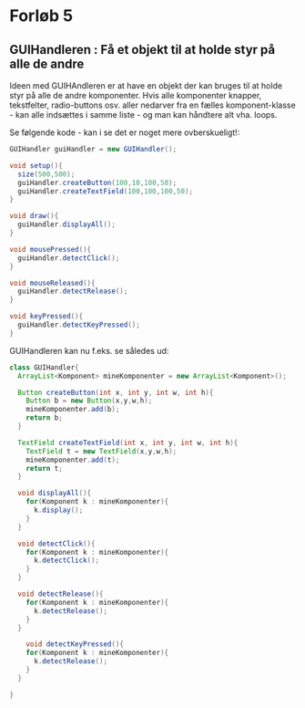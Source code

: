 # Forløb 5
## GUIHandleren : Få et objekt til at holde styr på alle de andre

Ideen med GUIHAndleren er at have en objekt der kan bruges til at holde styr på alle de andre komponenter.
Hvis alle komponenter knapper, tekstfelter, radio-buttons osv. aller nedarver fra en fælles komponent-klasse - kan alle indsættes i samme liste - og man kan håndtere alt vha. loops.

Se følgende kode - kan i se det er noget mere ovberskueligt!:
```java
GUIHandler guiHandler = new GUIHandler();

void setup(){
  size(500,500);
  guiHandler.createButton(100,10,100,50);
  guiHandler.createTextField(100,100,100,50);
}

void draw(){
  guiHandler.displayAll();
}

void mousePressed(){
  guiHandler.detectClick();
}

void mouseReleased(){
  guiHandler.detectRelease();
}

void keyPressed(){
  guiHandler.detectKeyPressed();
}
```

GUIHandleren kan nu f.eks. se således ud:

```java
class GUIHandler{
  ArrayList<Komponent> mineKomponenter = new ArrayList<Komponent>();

  Button createButton(int x, int y, int w, int h){
    Button b = new Button(x,y,w,h);
    mineKomponenter.add(b);
    return b;
  }

  TextField createTextField(int x, int y, int w, int h){
    TextField t = new TextField(x,y,w,h);
    mineKomponenter.add(t);
    return t;  
  }

  void displayAll(){
    for(Komponent k : mineKomponenter){
      k.display();
    }
  }

  void detectClick(){
    for(Komponent k : mineKomponenter){
      k.detectClick();
    }
  }

  void detectRelease(){
    for(Komponent k : mineKomponenter){
      k.detectRelease();
    }  
  }

    void detectKeyPressed(){
    for(Komponent k : mineKomponenter){
      k.detectRelease();
    }  
  }

}
```
